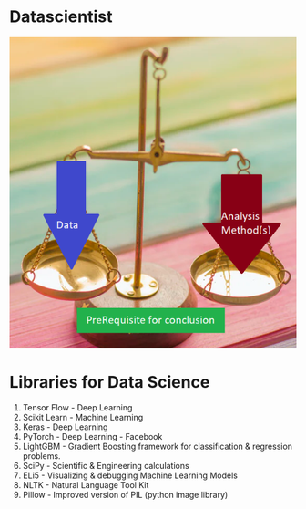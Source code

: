 # Datascientist
![](PlayWithData.png?raw=true)


# Libraries for Data Science

1) Tensor Flow - Deep Learning
2) Scikit Learn - Machine Learning
3) Keras - Deep Learning
4) PyTorch - Deep Learning - Facebook
5) LightGBM - Gradient Boosting framework for classification & regression problems.
6) SciPy - Scientific & Engineering calculations
7) ELi5 - Visualizing & debugging Machine Learning Models
8) NLTK - Natural Language Tool Kit
9) Pillow - Improved version of PIL (python image library) 

